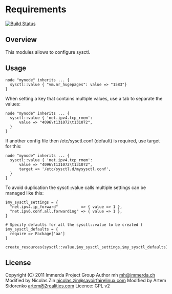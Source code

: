 Requirements
============

[![Build Status](https://travis-ci.org/duritong/puppet-sysctl.png?branch=master)](https://travis-ci.org/duritong/puppet-sysctl)

Overview
--------

This modules allows to configure sysctl.

Usage
-----

    node "mynode" inherits ... {
      sysctl::value { "vm.nr_hugepages": value => "1583"}
    }

When setting a key that contains multiple values, use a tab to separate the
values:

    node "mynode" inherits ... {
      sysctl::value { 'net.ipv4.tcp_rmem':
          value => "4096\t131072\t131072",
      }
    }

If another config file then /etc/sysctl.conf (default) is required, use target for this:

    node "mynode" inherits ... {
      sysctl::value { 'net.ipv4.tcp_rmem':
          value => "4096\t131072\t131072",
          target => '/etc/sysctl.d/mysysctl.conf',
      }
    }

To avoid duplication the sysctl::value calls multiple settings can be
managed like this:

    $my_sysctl_settings = {
      "net.ipv4.ip_forward"          => { value => 1 },
      "net.ipv6.conf.all.forwarding" => { value => 1 },
    }
    
    # Specify defaults for all the sysctl::value to be created (
    $my_sysctl_defaults = {
      require => Package['aa']
    }
    
    create_resources(sysctl::value,$my_sysctl_settings,$my_sysctl_defaults)

License
-------

Copyright (C) 2011 Immerda Project Group
Author mh <mh@immerda.ch>
Modified by Nicolas Zin <nicolas.zin@savoirfairelinux.com>
Modified by Artem Sidorenko <artem@2realities.com>
Licence: GPL v2
